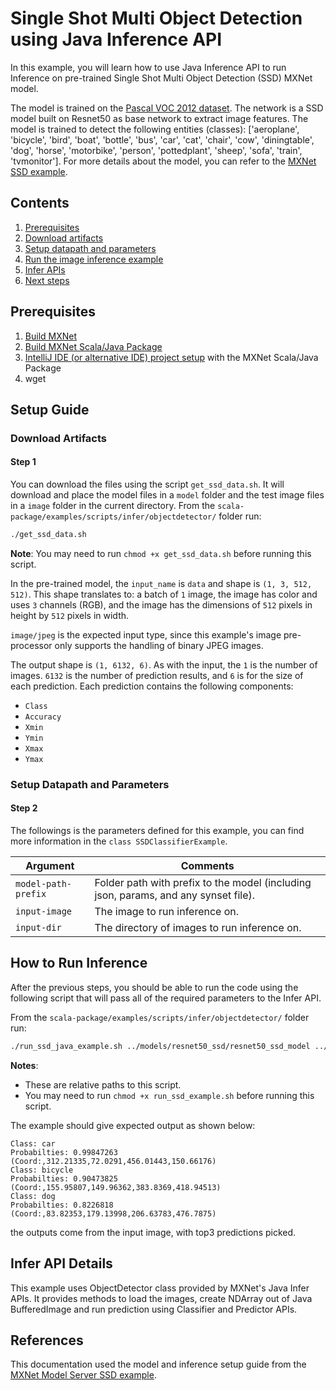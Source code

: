 <!--- Licensed to the Apache Software Foundation (ASF) under one -->
<!--- or more contributor license agreements.  See the NOTICE file -->
<!--- distributed with this work for additional information -->
<!--- regarding copyright ownership.  The ASF licenses this file -->
<!--- to you under the Apache License, Version 2.0 (the -->
<!--- "License"); you may not use this file except in compliance -->
<!--- with the License.  You may obtain a copy of the License at -->

<!---   http://www.apache.org/licenses/LICENSE-2.0 -->

<!--- Unless required by applicable law or agreed to in writing, -->
<!--- software distributed under the License is distributed on an -->
<!--- "AS IS" BASIS, WITHOUT WARRANTIES OR CONDITIONS OF ANY -->
<!--- KIND, either express or implied.  See the License for the -->
<!--- specific language governing permissions and limitations -->
<!--- under the License. -->

# Single Shot Multi Object Detection using Java Inference API

In this example, you will learn how to use Java Inference API to run Inference on pre-trained Single Shot Multi Object Detection (SSD) MXNet model.

The model is trained on the [Pascal VOC 2012 dataset](http://host.robots.ox.ac.uk/pascal/VOC/voc2012/index.html). The network is a SSD model built on Resnet50 as base network to extract image features. The model is trained to detect the following entities (classes): ['aeroplane', 'bicycle', 'bird', 'boat', 'bottle', 'bus', 'car', 'cat', 'chair', 'cow', 'diningtable', 'dog', 'horse', 'motorbike', 'person', 'pottedplant', 'sheep', 'sofa', 'train', 'tvmonitor']. For more details about the model, you can refer to the [MXNet SSD example](https://github.com/apache/incubator-mxnet/tree/master/example/ssd).


## Contents

1. [Prerequisites](#prerequisites)
2. [Download artifacts](#download-artifacts)
3. [Setup datapath and parameters](#setup-datapath-and-parameters)
4. [Run the image inference example](#run-the-image-inference-example)
5. [Infer APIs](#infer-api-details)
6. [Next steps](#next-steps)


## Prerequisites

1. [Build MXNet](http://mxnet.incubator.apache.org/install/scala_setup.html)
2. [Build MXNet Scala/Java Package](http://mxnet.incubator.apache.org/install/scala_setup.html)
3. [IntelliJ IDE (or alternative IDE) project setup](http://mxnet.incubator.apache.org/tutorials/java/mxnet_java_on_intellij.html) with the MXNet Scala/Java Package
4. wget


## Setup Guide

### Download Artifacts
#### Step 1
You can download the files using the script `get_ssd_data.sh`. It will download and place the model files in a `model` folder and the test image files in a `image` folder in the current directory.
From the `scala-package/examples/scripts/infer/objectdetector/` folder run:

```bash
./get_ssd_data.sh
```

**Note**: You may need to run `chmod +x get_ssd_data.sh` before running this script.

In the pre-trained model, the `input_name` is `data` and shape is `(1, 3, 512, 512)`.
This shape translates to: a batch of `1` image, the image has color and uses `3` channels (RGB), and the image has the dimensions of `512` pixels in height by `512` pixels in width.

`image/jpeg` is the expected input type, since this example's image pre-processor only supports the handling of binary JPEG images.

The output shape is `(1, 6132, 6)`. As with the input, the `1` is the number of images. `6132` is the number of prediction results, and `6` is for the size of each prediction. Each prediction contains the following components:
- `Class`
- `Accuracy`
- `Xmin`
- `Ymin`
- `Xmax`
- `Ymax`


### Setup Datapath and Parameters
#### Step 2
The followings is the parameters defined for this example, you can find more information in the `class SSDClassifierExample`.

| Argument                      | Comments                                 |
| ----------------------------- | ---------------------------------------- |
| `model-path-prefix`                   | Folder path with prefix to the model (including json, params, and any synset file). |
| `input-image`                 | The image to run inference on. |
| `input-dir`                   | The directory of images to run inference on. |


## How to Run Inference
After the previous steps, you should be able to run the code using the following script that will pass all of the required parameters to the Infer API.

From the `scala-package/examples/scripts/infer/objectdetector/` folder run:

```bash
./run_ssd_java_example.sh ../models/resnet50_ssd/resnet50_ssd_model ../images/dog.jpg ../images
```

**Notes**:
* These are relative paths to this script.
* You may need to run `chmod +x run_ssd_example.sh` before running this script.

The example should give expected output as shown below:
```
Class: car
Probabilties: 0.99847263
(Coord:,312.21335,72.0291,456.01443,150.66176)
Class: bicycle
Probabilties: 0.90473825
(Coord:,155.95807,149.96362,383.8369,418.94513)
Class: dog
Probabilties: 0.8226818
(Coord:,83.82353,179.13998,206.63783,476.7875)
```
the outputs come from the input image, with top3 predictions picked.


## Infer API Details
This example uses ObjectDetector class provided by MXNet's Java Infer APIs. It provides methods to load the images, create NDArray out of Java BufferedImage and run prediction using Classifier and Predictor APIs.


## References
This documentation used the model and inference setup guide from the [MXNet Model Server SSD example](https://github.com/awslabs/mxnet-model-server/blob/master/examples/ssd/README.md).
